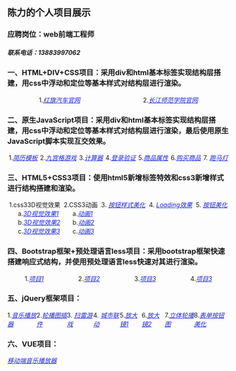 <h2>陈力的个人项目展示</h2>
<h3>应聘岗位：web前端工程师</h3>
<h5>联系电话：13883997062</h5>

<h3>一、HTML+DIV+CSS项目：采用div和html基本标签实现结构层搭建，用css中浮动和定位等基本样式对结构层进行渲染。</h3>
<div style="display: flex;justify-content: space-around;">

<div>1.<a target="-blank" style="color: rgba(25, 34, 218, 0.993); 
font-style: italic; " href="./原生js+html+css/红旗汽车官网/hongqi.html">红旗汽车官网</a></div>
<div>2.<a target="-blank" style="color: rgba(25, 34, 218, 0.993); 
font-style: italic; " href="./原生js+html+css/长江师范学院官网/1.html">长江师范学院官网</a>
</div>
</div>
<h3>
二、原生JavaScript项目：采用div和html基本标签实现结构层搭建，用css中浮动和定位等基本样式对结构层进行渲染，最后使用原生JavaScript脚本实现互交效果。
</h3>
<div style="display: flex;justify-content: space-around;">

<div>
1.<a target="-blank" style="color: rgba(25, 34, 218, 0.993); 
font-style: italic; " href="./原生js+html+css/电子个人简历/gerenjianli.html">简历模板</a>
</div>
<div>
2.<a target="-blank" style="color: rgba(25, 34, 218, 0.993); 
    font-style: italic; " href="./原生js+html+css/九宫格小游戏/九宫格小游戏.html">九宫格游戏</a>
</div>
<div>
3.<a target="-blank" style="color: rgba(25, 34, 218, 0.993); 
font-style: italic; " href="./原生js+html+css/简易计算器/计算器.html">计算器</a>
</div>
<div>
4.<a target="-blank" style="color: rgba(25, 34, 218, 0.993); 
font-style: italic; " href="./原生js+html+css/登录验证/表单验证.html">登录验证</a>
</div>

<div>5.<a target="-blank" style="color: rgba(25, 34, 218, 0.993); 
font-style: italic; " href="./原生js+html+css/商品属性选择/商品属性选择.html">商品属性</a>

</div>
 <div>6.<a target="-blank" style="color: rgba(25, 34, 218, 0.993); 
font-style: italic; " href="./原生js+html+css/购买商品/仿购买.html">购买商品</a>

</div>
<div>7.
<a target="-blank" style="color: rgba(25, 34, 218, 0.993); 
font-style: italic; " href="./原生js+html+css/跑马灯/paomadeng.html">跑马灯</a>
</div>

</div>

<h3>
三、HTML5+CSS3项目：使用html5新增标签特效和css3新增样式进行结构搭建和渲染。
</h3>
<div style="display: flex;justify-content: space-around;">
<div>
1.css33D视觉效果
<div style="margin-left: 20px;">a.<a target="-blank" style="color: rgba(25, 34, 218, 0.993); 
font-style: italic; " href="./html5+css3/css33D转换/3d视觉效果/完成立体盒子项目.html">3D视觉效果1</a></div>
<div style="margin-left: 20px;">b.<a target="-blank" style="color: rgba(25, 34, 218, 0.993); 
font-style: italic; " href="./html5+css3/css33D转换/仿3d音响/仿3D音响.html">3D视觉效果2</a></div>
<div style="margin-left: 20px;">c.<a target="-blank" style="color: rgba(25, 34, 218, 0.993); 
font-style: italic; " href="./html5+css3/css33D转换/视觉差.html">3D视觉效果3</a></div>
</div>
<div>2.CSS3动画
<div style="margin-left: 20px;">
a.<a target="-blank" style="color: rgba(25, 34, 218, 0.993); 
font-style: italic; " href="./html5+css3/css3关键帧动画/css3爱心跳动.html">动画1</a>
</div>
<div style="margin-left: 20px;">b.<a target="-blank" style="color: rgba(25, 34, 218, 0.993); 
font-style: italic;" href="./html5+css3/css3关键帧动画/css3下滑鼠标.html">动画2</a></div>
<div style="margin-left: 20px;">c.<a target="-blank" style="color: rgba(25, 34, 218, 0.993); 
font-style: italic;" href="./html5+css3/css3关键帧动画/css3动画红路灯.html">动画3</a></div>
</div>

<div>3.
<a target="-blank" style="color: rgba(25, 34, 218, 0.993); 
 font-style: italic;" href="./html5+css3/按钮美化效果/幽灵按钮.html">按钮样式美化</a>
</div>
<div>4.
<a target="-blank" style="color: rgba(25, 34, 218, 0.993); 
 font-style: italic;" href="./html5+css3/Loding效果/loading.html">Loading效果</a>
</div>
<div>5.
<a target="-blank" style="color: rgba(25, 34, 218, 0.993); 
font-style: italic;" href="./html5+css3/css3表单按钮美化.html">按钮美化</a>
</div>

</div>

<h3>四、Bootstrap框架+预处理语言less项目：采用bootstrap框架快速搭建响应式结构，并使用预处理语言less快速对其进行渲染。</h3>
<div style="display: flex;justify-content: space-around;">
<div>1.<a target="-blank" style="color: rgba(25, 34, 218, 0.993); 
font-style: italic; " href="Bootstrap/健身房官网/index.html">项目1</a></div>
<div>2.<a target="-blank" style="color: rgba(25, 34, 218, 0.993); 
font-style: italic; " href="Bootstrap/度假旅游官网/btspuse.html">项目2</a></div>
<div>3.<a target="-blank" style="color: rgba(25, 34, 218, 0.993); 
font-style: italic; " href="Bootstrap/模特官网/btspuse.html">项目3</a></div>
<div>4.<a target="-blank" style="color: rgba(25, 34, 218, 0.993); 
font-style: italic; " href="Bootstrap/补习班官网/index.html">项目3</a></div>

</div>

<h3>五、jQuery框架项目：</h3>
<div style="display: flex;justify-content: space-around;">

<div>1.<a target="-blank" style="color: rgba(25, 34, 218, 0.993); 
font-style: italic; " href="./jQuery/音乐播放器/音乐播放器.html">音乐播放器</a></div>
<div>2.<a target="-blank" style="color: rgba(25, 34, 218, 0.993); 
font-style: italic; " href="./jQuery/简易无缝轮播复用/点击无缝轮播图.html">轮播图插件</a>
</div>
<div>3.
<a target="-blank" style="color: rgba(25, 34, 218, 0.993); 
 font-style: italic; " href="./jQuery/扫雷小游戏/扫雷游戏.html">扫雷游戏</a>
 </div>
<div>4.
<a target="-blank" style="color: rgba(25, 34, 218, 0.993); 
  font-style: italic; " href="./jQuery/Ajax城市二级联动/城市二级联动.html">城市联动</a>
</div>
<div>5.<a target="-blank" style="color: rgba(25, 34, 218, 0.993); 
font-style: italic; " href="./jQuery/淘宝放大镜/商品放大镜.html">放大镜1</a></div>
<div>6.<a target="-blank" style="color: rgba(25, 34, 218, 0.993); 
font-style: italic; " href="./jQuery/倍数放大镜/jq倍数放大镜.html">放大镜2</a></div>
<div>7.<a target="-blank" style="color: rgba(25, 34, 218, 0.993); 
font-style: italic; " href="./jQuery/jQuery+css33D轮播图/jq立体轮播图.html">立体轮播图</a></div>
<div>8.<a target="-blank" style="color: rgba(25, 34, 218, 0.993); 
font-style: italic; " href="./jQuery/表单按钮美化/jq表单按钮美化.html">表单按钮美化</a></div>
</div>

<h3>六、VUE项目：</h3>
<div><a target="-blank" style="color: rgba(25, 34, 218, 0.993); 
font-style: italic; " href="./dist/index.html">移动端音乐播放器</a>
</div>


